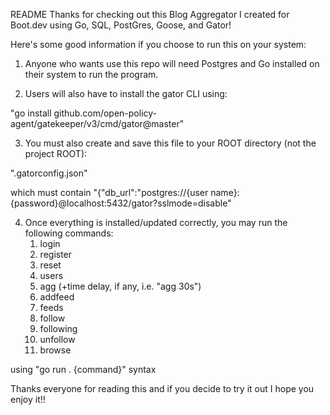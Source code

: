 README
Thanks for checking out this Blog Aggregator I created for Boot.dev using Go, SQL, PostGres, Goose, and Gator!

Here's some good information if you choose to run this on your system:

1. Anyone who wants use this repo will need Postgres and Go installed on their system to run the program.

2. Users will also have to install the gator CLI using:

"go install github.com/open-policy-agent/gatekeeper/v3/cmd/gator@master"

3. You must also create and save this file to your ROOT directory (not the project ROOT):

".gatorconfig.json"

which must contain "{"db_url":"postgres://{user name}:{password}@localhost:5432/gator?sslmode=disable"

4. Once everything is installed/updated correctly, you may run the following commands:
    1.  login
    2.  register
    3.  reset
    4.  users
    5.  agg (+time delay, if any, i.e. "agg 30s") 
    6.  addfeed
    7.  feeds
    8.  follow
    9.  following
    10. unfollow
    11. browse

using "go run . {command}" syntax


Thanks everyone for reading this and if you decide to try it out I hope you enjoy it!!
